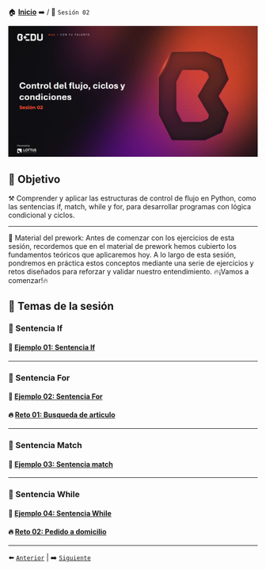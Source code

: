 🏠 [**Inicio**](../Readme.md) ➡️ / 📖 `Sesión 02`

<div align="center">
    <img src="Imagenes/S02_Bedu.png" alt="Sesion_02">
</div>

## 🎯 Objetivo

⚒️ Comprender y aplicar las estructuras de control de flujo en Python, como las sentencias if, match, while y for, para desarrollar programas con lógica condicional y ciclos.

---

📘 Material del prework:
Antes de comenzar con los ejercicios de esta sesión, recordemos que en el material de prework hemos cubierto los fundamentos teóricos que aplicaremos hoy. A lo largo de esta sesión, pondremos en práctica estos conceptos mediante una serie de ejercicios y retos diseñados para reforzar y validar nuestro entendimiento. 🔥¡Vamos a comenzar!🔥

## 📂 Temas de la sesión

### 📖 Sentencia If

<!-- Texto -->

#### 📜 [Ejemplo 01: Sentencia If](Ejemplo-01/Readme.md)

---

### 📖 Sentencia For

<!-- Texto -->

#### 📜 [Ejemplo 02: Sentencia For](Ejemplo-02/Readme.md)
#### 🔥 [Reto 01: Busqueda de articulo](Reto-01/Readme.md)
---

### 📖 Sentencia Match

<!-- Texto -->

#### 📜 [Ejemplo 03: Sentencia match](Ejemplo-03/Readme.md)

---

### 📖 Sentencia While

<!-- Texto -->

#### 📜 [Ejemplo 04: Sentencia While](Ejemplo-04/Readme.md)

#### 🔥 [Reto 02: Pedido a domicilio](Reto-02/Readme.md)
---

⬅️ [`Anterior`](../Readme.md) | ➡️ [`Siguiente`](../Sesion-03/Readme.md)
